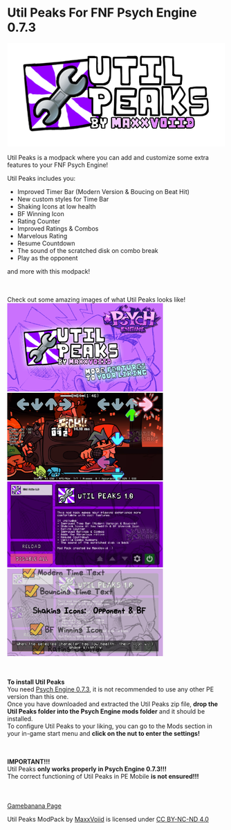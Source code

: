 # Util Peaks For FNF Psych Engine 0.7.3

<img src="./for_github/images/utilpeakslogopng.png" alt="Util Peaks Logo" width="700"/>

Util Peaks is a modpack where you can add and customize some extra features to your FNF Psych Engine!

Util Peaks includes you:
<ul><li>Improved Timer Bar (Modern Version &amp; Boucing on Beat Hit)</li>
<li>New custom styles for Time Bar</li>
<li>Shaking Icons at low health</li>
<li>BF Winning Icon</li>
<li>Rating Counter</li>
<li>Improved Ratings &amp; Combos</li>
<li>Marvelous Rating</li>
<li>Resume Countdown</li>
<li>The sound of the scratched disk on combo break</li>
<li>Play as the opponent</li></ul>
and more with this modpack!

<br><br>Check out some amazing images of what Util Peaks looks like!
<br><img src="./for_github/images/utilpeakscover0826.png" alt="Util Peaks Cover" width="360"/>
<img src="./for_github/images/inthegameplay.png" alt="Util Peaks Gameplay" width="360"/>
<br><img src="./for_github/images/inthemodmenu.png" alt="Util Peaks Mod Menu" width="360"/>
<img src="./for_github/images/inthesettings.png" alt="Util Peaks Settings" width="360"/>

<br><br><b>To install Util Peaks</b>
<br>You need <a href="https://github.com/ShadowMario/FNF-PsychEngine/releases/tag/0.7.3" class="SelectedElement">Psych Engine 0.7.3</a>, it is <span class="RedColor">not recommended</span> to use any other PE version than this one.
<br>Once you have downloaded and extracted the Util Peaks zip file, <b>drop the Util Peaks folder into the Psych Engine mods folder</b> and it should be installed.
<br>To configure Util Peaks to your liking, you can go to the Mods section in your in-game start menu and <b>click on the nut to enter the settings!</b>

<br><br><b><span class="RedColor">IMPORTANT!!!</span></b><br>Util Peaks <b><span class="GreenColor">only works properly in Psych Engine 0.7.3!!!</span></b><br>The correct functioning of Util Peaks in PE Mobile <b><span class="RedColor">is not ensured!!!</span></b><br><br>
<br><br><a href="https://gamebanana.com/tools/17834" target="_blank">Gamebanana Page</a>
<p xmlns:cc="http://creativecommons.org/ns#" xmlns:dct="http://purl.org/dc/terms/"><span property="dct:title">Util Peaks ModPack</span> by <a rel="cc:attributionURL dct:creator" property="cc:attributionName" href="https://bento.me/maxxvoiid">MaxxVoiid</a> is licensed under <a href="https://creativecommons.org/licenses/by-nc-nd/4.0/?ref=chooser-v1" target="_blank" rel="license noopener noreferrer" style="display:inline-block;">CC BY-NC-ND 4.0<img style="height:22px!important;margin-left:3px;vertical-align:text-bottom;" src="https://mirrors.creativecommons.org/presskit/icons/cc.svg?ref=chooser-v1" alt=""><img style="height:22px!important;margin-left:3px;vertical-align:text-bottom;" src="https://mirrors.creativecommons.org/presskit/icons/by.svg?ref=chooser-v1" alt=""><img style="height:22px!important;margin-left:3px;vertical-align:text-bottom;" src="https://mirrors.creativecommons.org/presskit/icons/nc.svg?ref=chooser-v1" alt=""><img style="height:22px!important;margin-left:3px;vertical-align:text-bottom;" src="https://mirrors.creativecommons.org/presskit/icons/nd.svg?ref=chooser-v1" alt=""></a></p>
